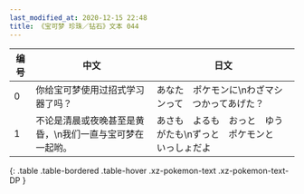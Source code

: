 ```yaml
---
last_modified_at: 2020-12-15 22:48
title: 《宝可梦 珍珠／钻石》文本 044
---
```

| 编号 | 中文 | 日文 |
| ---- | ---- | ---- |
| 0 | 你给宝可梦使用过招式学习器了吗？ | あなた　ポケモンに\nわざマシンって　つかってあげた？ |
| 1 | 不论是清晨或夜晚甚至是黄昏，\n我们一直与宝可梦在一起哟。 | あさも　よるも　おっと　ゆうがたも\nずっと　ポケモンと　いっしょだよ |
{: .table .table-bordered .table-hover .xz-pokemon-text .xz-pokemon-text-DP }